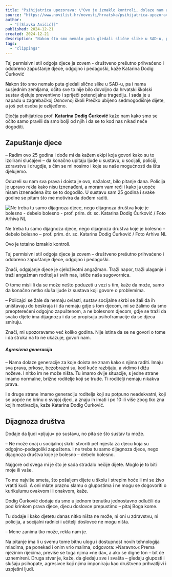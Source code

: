 ```yaml
---
title: "Psihijatrica upozorava: \"Ovo je izmaklo kontroli, dolaze nam agresivne generacije kojima nitko ništa ne može\" - Novi list"
source: "https://www.novilist.hr/novosti/hrvatska/psihijatrica-upozorava-ovo-je-izmaklo-kontroli-dolaze-nam-agresivne-generacije-kojima-nitko-nista-ne-moze/"
author:
  - "[[Slavka Aničić]]"
published: 2024-12-21
created: 2024-12-21
description: "Nakon što smo nemalo puta gledali slične slike u SAD-u, pa i nama susjednim zemljama, očito sve to nije bilo dovoljno da hrvatski školski sustav djeluje preventivno i spriječi potencijalnu tragediju. I sada je u napadu u zagrebačkoj […]"
tags:
  - "clippings"
---
```

Taj permisivni stil odgoja djece ja zovem - društveno prešutno prihvaćeno i odobreno zapuštanje djece, odgojno i pedagoški, kaže Katarina Dodig Ćurković

  

**N**akon što smo nemalo puta gledali slične slike u SAD-u, pa i nama susjednim zemljama, očito sve to nije bilo dovoljno da hrvatski školski sustav djeluje preventivno i spriječi potencijalnu tragediju. I sada je u napadu u zagrebačkoj Osnovnoj školi Prečko ubijeno sedmogodišnje dijete, a još pet osoba je ozlijeđeno.

Dječja psihijatrica prof. **Katarina Dodig Ćurković** kaže nam kako smo se očito samo pravili da smo bolji od njih i da se to kod nas nikad neće dogoditi.

  

## Zapuštanje djece

– Radim ovo 25 godina i dođe mi da kažem ekipi koja govori kako su to izolirani slučajevi – da konačno upitaju ljude u sustavu, u socijali, policiji, zdravstvu i drugdje, s čim se mi nosimo i koje su naše mogućnosti da išta djelujemo.

Oduzeli su nam sva prava i doista je ovo, nažalost, bilo pitanje dana. Policija je upravo rekla kako nisu iznenađeni, a moram vam reći i kako ja uopće nisam iznenađena što se to dogodilo. U sustavu sam 25 godina i svake godine se pitam što me motivira da dođem raditi.

  

![Ne treba tu samo dijagnoza djece, nego dijagnoza društva koje je bolesno - debelo bolesno - prof. prim. dr. sc. Katarina Dodig Ćurković / Foto Arhiva NL](https://www.novilist.hr/wp-content/uploads/2024/12/10278569-.jpg)

Ne treba tu samo dijagnoza djece, nego dijagnoza društva koje je bolesno – debelo bolesno – prof. prim. dr. sc. Katarina Dodig Ćurković / Foto Arhiva NL

  

  

Ovo je totalno izmaklo kontroli.

Taj permisivni stil odgoja djece ja zovem – društveno prešutno prihvaćeno i odobreno zapuštanje djece, odgojno i pedagoški.

Znači, odgajanje djece je cjeloživotni angažman. Traži napor, traži ulaganje i traži angažman roditelja i svih nas, ističe naša sugovornica.

O tome misli li da se može nešto poduzeti u vezi s tim, kaže da može, samo da konačno netko sluša ljude iz sustava koji govore o problemima.

– Policajci se žale da nemaju ovlasti, sustav socijalne skrbi se žali da ih uništavaju do beskraja i i da nemaju gdje s tom djecom, mi se žalimo da smo preopterećeni odgojno zapuštenom, a ne bolesnom djecom, gdje se traži da svako dijete ima dijagnozu i da se propisuju psihoframacije da se djeca smiruju.

Znači, mi upozoravamo već koliko godina. Nije istina da se ne govori o tome i da struka na to ne ukazuje, govori nam.

  

##### Agresivna generacija

– Nama dolaze generacije za koje doista ne znam kako s njima raditi. Imaju sva prava, prkose, bezobrazni su, kod kuće razbijaju, a vidimo i dižu noževe. I nitko im ne može ništa. Tu imamo dvije situacije, s jedne strane imamo normalne, brižne roditelje koji se trude. Ti roditelji nemaju nikakva prava.

I s druge strane imamo generaciju roditelja koji su potpuno neadekvatni, koji se uopće ne brinu o svojoj djeci, a znaju ih imati i po 10 ili više zbog tko zna kojih motivacija, kaže Katarina Dodig Ćurković.

## Dijagnoza društva

Dodaje da ljudi »pljuju« po sustavu, no pita se što sustav tu može.

– Ne može onaj u socijalnoj skrbi stvoriti pet mjesta za djecu koja su odgojno-pedagoški zapuštena. I ne treba tu samo dijagnoza djece, nego dijagnoza društva koje je bolesno – debelo bolesno.

Najgore od svega mi je što je sada stradalo nečije dijete. Moglo je to biti moje ili vaše.

To me najviše smeta, što pošaljem dijete u školu i strepim hoće li mi se živo vratiti kući. A oni mlate praznu slamu o glupostima i ne mogu se dogovoriti o kurikulumu ovakvom ili onakvom, kaže.

Dodig Ćurković dodaje da smo u jednom trenutku jednostavno odlučili da pod krinkom prava djece, djecu doslovce prepustimo – pitaj Boga kome.

Tu dodaje i kako djetetu danas nitko ništa ne može, ni oni u zdravstvu, ni policija, a socijalni radnici i učitelji doslovce ne mogu ništa.

– Mene zanima tko može, rekla nam je.

Na pitanje ima li u svemu tome bitnu ulogu i dostupnost novih tehnologija mladima, pa ponekad i onim vrlo malima, odgovora: »Naravno.« Prema njezinim riječima, previše se toga njima »ne da«, a ako se digne ton – bit će uznemireni. Druga stvar je, kaže, da gledaju sve i svašta – gledaju gluposti i slušaju psihopate, agresivce koji njima imponiraju kao društveno prihvatljivi i uspješni ljudi.
